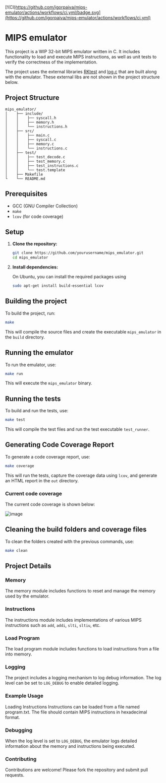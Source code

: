 [!(CI)https://github.com/igorpaiva/mips-emulator/actions/workflows/ci.yml/badge.svg](https://github.com/igorpaiva/mips-emulator/actions/workflows/ci.yml)
# MIPS emulator

This project is a WIP 32-bit MIPS emulator written in C. It includes functionality to load and execute MIPS instructions, as well as unit tests to verify the correctness of the implementation.

The project uses the external libraries [RKtest](https://github.com/Warwolt/rktest) and [log.c](https://github.com/rxi/log.c) that are built along with the emulator. These external libs are not shown in the project structure below.

## Project Structure

```
mips_emulator/ 
│    ├── include/ 
│    │    ├── syscall.h 
│    │    ├── memory.h 
│    │    └── instructions.h 
│    ├── src/
│    │    ├── main.c
│    │    ├── syscall.c
│    │    ├── memory.c 
│    │    └── instructions.c 
│    ├── test/ 
│    │    ├── test_decode.c
│    │    ├── test_memory.c
│    │    ├── test_instructions.c
│    │    └── test.template
│    ├── Makefile 
└    └── README.md
```

## Prerequisites

- GCC (GNU Compiler Collection)
- `make`
- `lcov` (for code coverage)

## Setup

1. **Clone the repository:**

   ```sh
   git clone https://github.com/yourusername/mips_emulator.git
   cd mips_emulator
   ```

2. **Install dependencies:**

    On Ubuntu, you can install the required packages using

    ```sh
    sudo apt-get install build-essential lcov
    ```
## Building the project

To build the project, run:

```sh
make    
```
This will compile the source files and create the executable `mips_emulator` in the `build` directory.

## Running the emulator

To run the emulator, use:

```sh
make run    
```

This will execute the `mips_emulator` binary.

## Running the tests

To build and run the tests, use:

```sh
make test
```

This will compile the test files and run the test executable `test_runner`.

## Generating Code Coverage Report

To generate a code coverage report, use:

```sh
make coverage
```

This will run the tests, capture the coverage data using `lcov`, and generate an HTML report in the `out` directory.

### Current code coverage

The current code coverage is shown below:

![image](https://github.com/user-attachments/assets/cf4e7b61-9d47-4c34-9619-c79b1ca67aa2)

## Cleaning the build folders and coverage files

To clean the folders created with the previous commands, use:

```sh
make clean
```
## Project Details

### Memory
The memory module includes functions to reset and manage the memory used by the emulator.

### Instructions
The instructions module includes implementations of various MIPS instructions such as `add`, `addi`, `slti`, `sltiu`, etc.

### Load Program
The load program module includes functions to load instructions from a file into memory.

### Logging
The project includes a logging mechanism to log debug information. The log level can be set to `LOG_DEBUG` to enable detailed logging.

### Example Usage
Loading Instructions
Instructions can be loaded from a file named program.txt. The file should contain MIPS instructions in hexadecimal format.

### Debugging
When the log level is set to `LOG_DEBUG`, the emulator logs detailed information about the memory and instructions being executed.

### Contributing
Contributions are welcome! Please fork the repository and submit pull requests.
